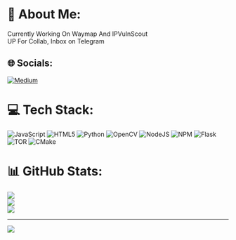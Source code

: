 # 💫 About Me:
Currently Working On Waymap And IPVulnScout <br>UP For Collab, Inbox on Telegram 


## 🌐 Socials:
[![Medium](https://img.shields.io/badge/Medium-12100E?logo=medium&logoColor=white)](https://medium.com/@trixcyrus) 

# 💻 Tech Stack:
![JavaScript](https://img.shields.io/badge/javascript-%23323330.svg?style=flat&logo=javascript&logoColor=%23F7DF1E) ![HTML5](https://img.shields.io/badge/html5-%23E34F26.svg?style=flat&logo=html5&logoColor=white) ![Python](https://img.shields.io/badge/python-3670A0?style=flat&logo=python&logoColor=ffdd54) ![OpenCV](https://img.shields.io/badge/opencv-%23white.svg?style=flat&logo=opencv&logoColor=white) ![NodeJS](https://img.shields.io/badge/node.js-6DA55F?style=flat&logo=node.js&logoColor=white) ![NPM](https://img.shields.io/badge/NPM-%23CB3837.svg?style=flat&logo=npm&logoColor=white) ![Flask](https://img.shields.io/badge/flask-%23000.svg?style=flat&logo=flask&logoColor=white) ![TOR](https://img.shields.io/badge/tor-%237E4798.svg?style=flat&logo=tor-project&logoColor=white) ![CMake](https://img.shields.io/badge/CMake-%23008FBA.svg?style=flat&logo=cmake&logoColor=white)
# 📊 GitHub Stats:
![](https://github-readme-stats.vercel.app/api?username=TrixSec&theme=dark&hide_border=false&include_all_commits=true&count_private=false)<br/>
![](https://github-readme-streak-stats.herokuapp.com/?user=TrixSec&theme=dark&hide_border=false)<br/>
![](https://github-readme-stats.vercel.app/api/top-langs/?username=TrixSec&theme=dark&hide_border=false&include_all_commits=true&count_private=false&layout=compact)

---
[![](https://visitcount.itsvg.in/api?id=TrixSec&icon=1&color=8)](https://visitcount.itsvg.in)

<!-- Proudly created with GPRM ( https://gprm.itsvg.in ) -->
